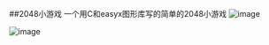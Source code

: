##2048小游戏
一个用C和easyx图形库写的简单的2048小游戏
![image](http://m2.img.srcdd.com/farm4/d/2015/0222/10/9BA20A3A80537E845C9A9874485F742E_B500_900_500_518.jpeg)

![image](http://m3.img.srcdd.com/farm4/d/2015/0222/10/D77780BC39AD969DA9FC7B618374BD66_B500_900_500_522.jpeg)
